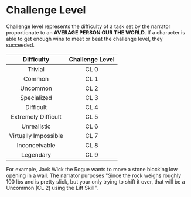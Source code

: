 # Challenge Level

Challenge level represents the difficulty of a task set by the narrator proportionate to an **AVERAGE PERSON OUR THE WORLD**. If a character is able to get enough wins to meet or beat the challenge level, they succeeded.

|      Difficulty      | Challenge Level |
| :------------------: | :-------------: |
|       Trivial       |      CL 0      |
|        Common        |      CL 1      |
|       Uncommon       |      CL 2      |
|     Specialized     |      CL 3      |
|      Difficult      |      CL 4      |
| Extremely Difficult |      CL 5      |
|     Unrealistic     |      CL 6      |
| Virtually Impossible |      CL 7      |
|    Inconceivable    |      CL 8      |
|      Legendary      |      CL 9      |

For example, Javk Wick the Rogue wants to move a stone blocking low opening in a wall. The narrator purposes "Since the rock weighs roughly 100 lbs and is pretty slick, but your only trying to shift it over, that will be a Uncommon (CL 2) using the Lift Skill".
